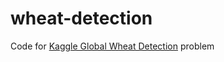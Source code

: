 # wheat-detection
Code for [Kaggle Global Wheat Detection](https://www.kaggle.com/c/global-wheat-detection/overview) problem
